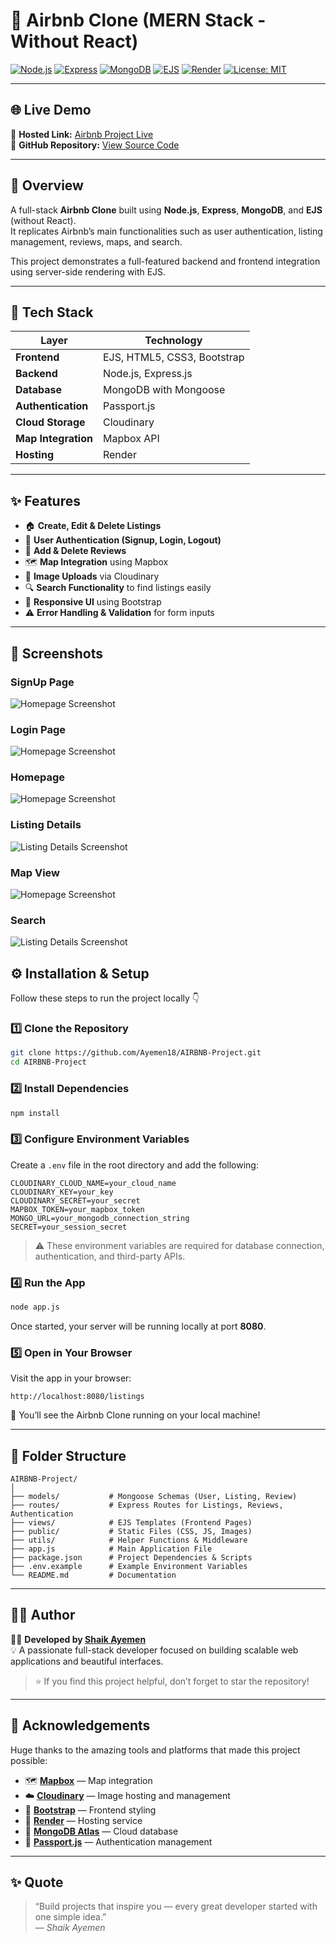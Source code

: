# 🏡 Airbnb Clone (MERN Stack - Without React)

[![Node.js](https://img.shields.io/badge/Node.js-v18+-green?logo=node.js)](https://nodejs.org/)
[![Express](https://img.shields.io/badge/Express.js-Backend-lightgrey?logo=express)](https://expressjs.com/)
[![MongoDB](https://img.shields.io/badge/MongoDB-Database-brightgreen?logo=mongodb)](https://www.mongodb.com/)
[![EJS](https://img.shields.io/badge/Templating-EJS-yellow?logo=ejs)](https://ejs.co/)
[![Render](https://img.shields.io/badge/Deployed%20on-Render-blue?logo=render)](https://airbnb-project-4kdw.onrender.com/listings)
[![License: MIT](https://img.shields.io/badge/License-MIT-orange.svg)](LICENSE)

---

## 🌐 Live Demo

🔗 **Hosted Link:** [Airbnb Project Live](https://airbnb-project-4kdw.onrender.com/listings)  
🔗 **GitHub Repository:** [View Source Code](https://github.com/Ayemen18/AIRBNB-Project)

---

## 📖 Overview

A full-stack **Airbnb Clone** built using **Node.js**, **Express**, **MongoDB**, and **EJS** (without React).  
It replicates Airbnb’s main functionalities such as user authentication, listing management, reviews, maps, and search.

This project demonstrates a full-featured backend and frontend integration using server-side rendering with EJS.

---

## 🧩 Tech Stack

| Layer | Technology |
|-------|-------------|
| **Frontend** | EJS, HTML5, CSS3, Bootstrap |
| **Backend** | Node.js, Express.js |
| **Database** | MongoDB with Mongoose |
| **Authentication** | Passport.js |
| **Cloud Storage** | Cloudinary |
| **Map Integration** | Mapbox API |
| **Hosting** | Render |

---

## ✨ Features

- 🏠 **Create, Edit & Delete Listings**  
- 👤 **User Authentication (Signup, Login, Logout)**  
- 💬 **Add & Delete Reviews**  
- 🗺️ **Map Integration** using Mapbox  
- 📸 **Image Uploads** via Cloudinary  
- 🔍 **Search Functionality** to find listings easily  
- 📱 **Responsive UI** using Bootstrap  
- ⚠️ **Error Handling & Validation** for form inputs  

---
## 📸 Screenshots

### SignUp Page
![Homepage Screenshot](./public/images/airbnb-signuppage.png)

### Login Page
![Homepage Screenshot](./public/images/airbnb-loginpage.png)

### Homepage
![Homepage Screenshot](./public/images/airbnb-mountains.png)

### Listing Details
![Listing Details Screenshot](./public/images/airbnb-listing.png)

### Map View
![Homepage Screenshot](./public/images/airbnb-listingmapview.png)

### Search
![Listing Details Screenshot](./public/images/airbnb-saerch.png)


## ⚙️ Installation & Setup

Follow these steps to run the project locally 👇

### 1️⃣ Clone the Repository
```bash
git clone https://github.com/Ayemen18/AIRBNB-Project.git
cd AIRBNB-Project
```

### 2️⃣ Install Dependencies
```bash
npm install
```

### 3️⃣ Configure Environment Variables

Create a `.env` file in the root directory and add the following:

```
CLOUDINARY_CLOUD_NAME=your_cloud_name
CLOUDINARY_KEY=your_key
CLOUDINARY_SECRET=your_secret
MAPBOX_TOKEN=your_mapbox_token
MONGO_URL=your_mongodb_connection_string
SECRET=your_session_secret
```

> ⚠️ These environment variables are required for database connection, authentication, and third-party APIs.

### 4️⃣ Run the App
```bash
node app.js
```

Once started, your server will be running locally at port **8080**.

### 5️⃣ Open in Your Browser
Visit the app in your browser:
```
http://localhost:8080/listings
```

🎉 You’ll see the Airbnb Clone running on your local machine!

---

## 🧭 Folder Structure

```
AIRBNB-Project/
│
├── models/           # Mongoose Schemas (User, Listing, Review)
├── routes/           # Express Routes for Listings, Reviews, Authentication
├── views/            # EJS Templates (Frontend Pages)
├── public/           # Static Files (CSS, JS, Images)
├── utils/            # Helper Functions & Middleware
├── app.js            # Main Application File
├── package.json      # Project Dependencies & Scripts
├── .env.example      # Example Environment Variables
└── README.md         # Documentation
```

---

## 🧑‍💻 Author

👨‍💻 **Developed by [Shaik Ayemen](https://github.com/Ayemen18)**  
💡 A passionate full-stack developer focused on building scalable web applications and beautiful interfaces.

> ⭐ If you find this project helpful, don’t forget to star the repository!

---

## 💬 Acknowledgements

Huge thanks to the amazing tools and platforms that made this project possible:

- 🗺️ **[Mapbox](https://www.mapbox.com/)** — Map integration  
- ☁️ **[Cloudinary](https://cloudinary.com/)** — Image hosting and management  
- 💅 **[Bootstrap](https://getbootstrap.com/)** — Frontend styling  
- 🚀 **[Render](https://render.com/)** — Hosting service  
- 🍃 **[MongoDB Atlas](https://www.mongodb.com/atlas/database)** — Cloud database  
- 🔐 **[Passport.js](http://www.passportjs.org/)** — Authentication management  

---

## ✨ Quote

> “Build projects that inspire you — every great developer started with one simple idea.”  
> — *Shaik Ayemen*
